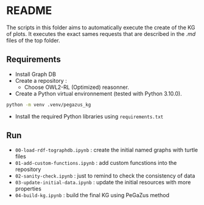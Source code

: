 # README

The scripts in this folder aims to automatically execute the create of the KG of plots. 
It executes the exact sames requests that are described in the *.md* files of the top folder.

## Requirements
* Install Graph DB
* Create a repository :
    * Choose OWL2-RL (Optimized) reasonner.
* Create a Python virtual environnement (tested with Python 3.10.0).
```bash
python -m venv .venv/pegazus_kg
```
* Install the required Python libraries using ```requirements.txt```

## Run
* ```00-load-rdf-tographdb.ipynb``` : create the initial named graphs with turtle files
* ```01-add-custom-functions.ipynb``` : add custom funcstions into the repository
* ```02-sanity-check.ipynb``` : just to remind to check the consistency of data
* ```03-update-initial-data.ipynb``` : update the initial resources with more properties
* ```04-build-kg.ipynb``` : build the final KG using PeGaZus method